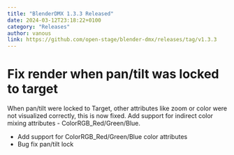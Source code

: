 ```yaml
---
title: "BlenderDMX 1.3.3 Released"
date: 2024-03-12T23:18:22+0100
category: "Releases"
author: vanous
link: https://github.com/open-stage/blender-dmx/releases/tag/v1.3.3
---
```


# Fix render when pan/tilt was locked to target

When pan/tilt were locked to Target, other attributes like zoom or color were
not visualized correctly, this is now fixed. Add support for indirect color
mixing attributes - ColorRGB_Red/Green/Blue.

* Add support for ColorRGB_Red/Green/Blue color attributes
* Bug fix pan/tilt lock
